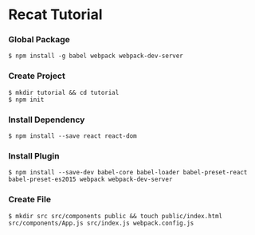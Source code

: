 # Recat Tutorial

### Global Package

    $ npm install -g babel webpack webpack-dev-server

### Create Project

    $ mkdir tutorial && cd tutorial
    $ npm init

### Install Dependency

    $ npm install --save react react-dom

### Install Plugin

    $ npm install --save-dev babel-core babel-loader babel-preset-react babel-preset-es2015 webpack webpack-dev-server

### Create File

    $ mkdir src src/components public && touch public/index.html src/components/App.js src/index.js webpack.config.js

